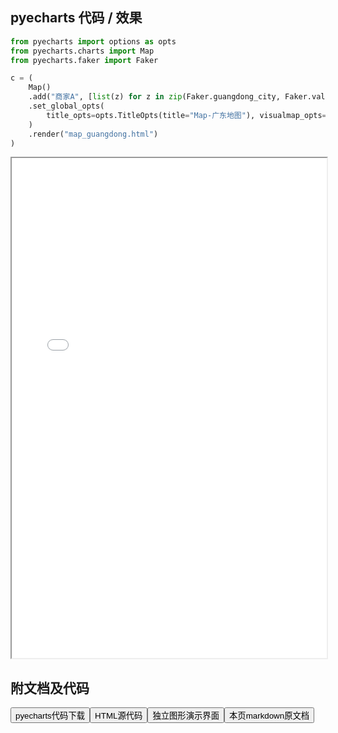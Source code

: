 
## pyecharts 代码 / 效果

```python
from pyecharts import options as opts
from pyecharts.charts import Map
from pyecharts.faker import Faker

c = (
    Map()
    .add("商家A", [list(z) for z in zip(Faker.guangdong_city, Faker.values())], "广东")
    .set_global_opts(
        title_opts=opts.TitleOpts(title="Map-广东地图"), visualmap_opts=opts.VisualMapOpts()
    )
    .render("map_guangdong.html")
)

```

<iframe width="100%" height="800px" src="/pyecharts/Map/map_guangdong.html"></iframe>

## 附文档及代码

<a href="https://cdn.jsdelivr.net/gh/wfy-belief/python/docs/pyecharts/Map/map_guangdong.py"><button class="mybutton">pyecharts代码下载</button></a><a href="https://cdn.jsdelivr.net/gh/wfy-belief/python/docs/pyecharts/Map/map_guangdong.html"><button class="mybutton">HTML源代码</button></a><a href="https://python.wfyblog.cn/pyecharts/Map/map_guangdong.html"><button class="mybutton">独立图形演示界面</button></a><a href="https://cdn.jsdelivr.net/gh/wfy-belief/python/docs/pyecharts/Map/map_guangdong.md"><button class="mybutton">本页markdown原文档</button></a>